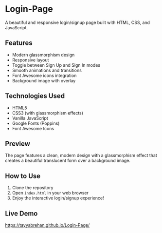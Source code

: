 # Login-Page

A beautiful and responsive login/signup page built with HTML, CSS, and JavaScript.

## Features
- Modern glassmorphism design
- Responsive layout
- Toggle between Sign Up and Sign In modes
- Smooth animations and transitions
- Font Awesome icons integration
- Background image with overlay

## Technologies Used
- HTML5
- CSS3 (with glassmorphism effects)
- Vanilla JavaScript
- Google Fonts (Poppins)
- Font Awesome Icons

## Preview
The page features a clean, modern design with a glassmorphism effect that creates a beautiful translucent form over a background image.

## How to Use
1. Clone the repository
2. Open `index.html` in your web browser
3. Enjoy the interactive login/signup experience!

## Live Demo
https://tayyabrehan.github.io/Login-Page/
